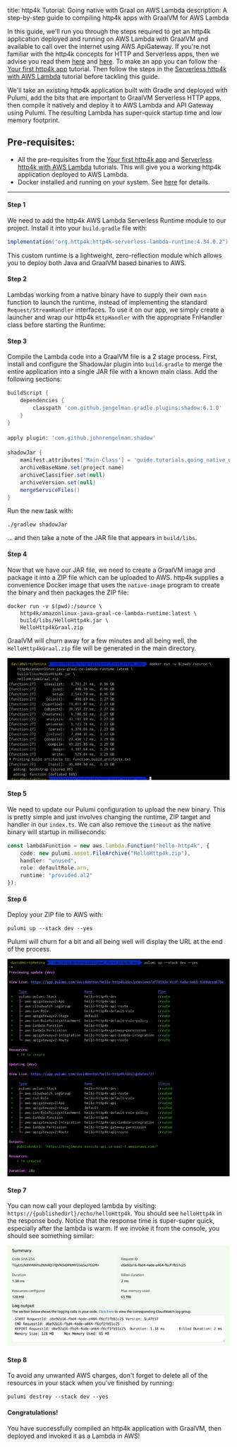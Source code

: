 title: http4k Tutorial: Going native with Graal on AWS Lambda
description: A step-by-step guide to compiling http4k apps with GraalVM for AWS Lambda

In this guide, we'll run you through the steps required to get an http4k application deployed and running on AWS Lambda with GraalVM and available to call over the internet using AWS ApiGateway. If you're not familiar with the http4k concepts for HTTP and Serverless apps, then we advise you read them [here](/guide/concepts/http/) and [here](/guide/concepts/serverless/). To make an app you can follow the [Your first http4k app] tutorial. Then follow the steps in the [Serverless http4k with AWS Lambda] tutorial before tackling this guide.

We'll take an existing http4k application built with Gradle and deployed with Pulumi, add the bits that are important to GraalVM Serverless HTTP apps, then compile it natively and deploy it to AWS Lambda and API Gateway using Pulumi. The resulting Lambda has super-quick startup time and low memory footprint.

## Pre-requisites:
- All the pre-requisites from the [Your first http4k app] and [Serverless http4k with AWS Lambda] tutorials. This will give you a working http4k application deployed to AWS Lambda.
- Docker installed and running on your system. See [here]() for details.
<hr/>

#### Step 1
We need to add the http4k AWS Lambda Serverless Runtime module to our project. Install it into your `build.gradle` file with:

```groovy
implementation("org.http4k:http4k-serverless-lambda-runtime:4.34.0.2")
```

This custom runtime is a lightweight, zero-reflection module which allows you to deploy both Java and GraalVM based binaries to AWS.

#### Step 2
Lambdas working from a native binary have to supply their own `main` function to launch the runtime, instead of implementing the standard `Request/StreamHandler` interfaces. To use it on our app, we simply create a launcher and wrap our http4k `HttpHandler` with the appropriate FnHandler class before starting the Runtime:

<script src="https://gist-it.appspot.com/https://github.com/http4k/http4k/blob/master/src/docs/guide/tutorials/going_native_with_graal_on_aws_lambda/HelloServerlessHttp4k.kt"></script>

#### Step 3
Compile the Lambda code into a GraalVM file is a 2 stage process. First, install and configure the ShadowJar plugin into `build.gradle` to merge the entire application into a single JAR file with a known main class. Add the following sections:
```groovy
buildScript {
    dependencies {
        classpath 'com.github.jengelman.gradle.plugins:shadow:6.1.0'
    }
}

apply plugin: 'com.github.johnrengelman.shadow'

shadowJar {
    manifest.attributes['Main-Class'] = 'guide.tutorials.going_native_with_graal_on_aws_lambda.HelloServerlessHttp4kKt'
    archiveBaseName.set(project.name)
    archiveClassifier.set(null)
    archiveVersion.set(null)
    mergeServiceFiles()
}
```
Run the new task with:

```shell
./gradlew shadowJar
``` 

... and then take a note of the JAR file that appears in `build/libs`.

#### Step 4
Now that we have our JAR file, we need to create a GraalVM image and package it into a ZIP file which can be uploaded to AWS. http4k supplies a convenience Docker image that uses the `native-image` program to create the binary and then packages the ZIP file:
```shell
docker run -v $(pwd):/source \
    http4k/amazonlinux-java-graal-ce-lambda-runtime:latest \
    build/libs/HelloHttp4k.jar \
    HelloHttp4kGraal.zip
```

GraalVM will churn away for a few minutes and all being well, the `HelloHttp4kGraal.zip` file will be generated in the main directory. 

<img class="blogImage" src="step4.png" alt="graalvm output"/>

#### Step 5
We need to update our Pulumi configuration to upload the new binary. This is pretty simple and just involves changing the runtime, ZIP target and handler in our `index.ts`. We can also remove the `timeout` as the native binary will startup in milliseconds:

```typescript
const lambdaFunction = new aws.lambda.Function("hello-http4k", {
    code: new pulumi.asset.FileArchive("HelloHttp4k.zip"),
    handler: "unused",
    role: defaultRole.arn,
    runtime: "provided.al2"
});
```

#### Step 6
Deploy your ZIP file to AWS with:
```shell
pulumi up --stack dev --yes
```
Pulumi will churn for a bit and all being well will display the URL at the end of the process.

<img class="blogImage" src="../serverless_http4k_with_aws_lambda/step6.png" alt="pulumi output"/>

#### Step 7
You can now call your deployed lambda by visiting: `https://{publishedUrl}/echo/helloHttp4k`. You should see `helloHttp4k` in the response body. Notice that the response time is super-super quick, especially after the lambda is warm. If we invoke it from the console, you should see something similar:

<img class="blogImage" src="step7.png" alt="pulumi output"/>

#### Step 8
To avoid any unwanted AWS charges, don't forget to delete all of the resources in your stack when you've finished by running:
```shell
pulumi destroy --stack dev --yes
```

#### Congratulations!
You have successfully compiled an http4k application with GraalVM, then deployed and invoked it as a Lambda in AWS!

[Your first http4k app]: /guide/tutorials/your_first_http4k_app
[Serverless http4k with AWS Lambda]: /guide/tutorials/serverless_http4k_with_aws_lambda
[pulumi]: https://www.pulumi.com/docs/get-started/install/
